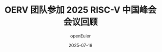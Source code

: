 ---
title: 'OERV 团队参加 2025 RISC-V 中国峰会会议回顾'
date: '2025-07-18'
category: news
tags:
  - openEuler
  - 社区运作报告
banner: 'img/banners/oerv-2025-riscv-china-summit.png'
author: 'openEuler'
summary: 'OERV 团队参加 2025 RISC-V 中国峰会会议回顾'
---